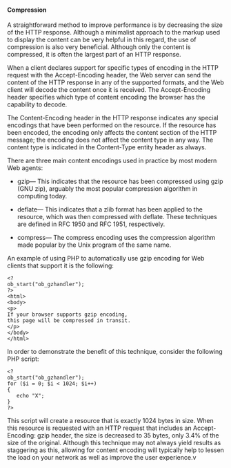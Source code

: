 #### Compression

A straightforward method to improve performance is by decreasing the size of the HTTP response. Although a minimalist approach to the markup used to display the content can be very helpful in this regard, the use of compression is also very beneficial. Although only the content is compressed, it is often the largest part of an HTTP response.

When a client declares support for specific types of encoding in the HTTP request with the Accept-Encoding header, the Web server can send the content of the HTTP response in any of the supported formats, and the Web client will decode the content once it is received. The Accept-Encoding header specifies which type of content encoding the browser has the capability to decode.

The Content-Encoding header in the HTTP response indicates any special encodings that have been performed on the resource. If the resource has been encoded, the encoding only affects the content section of the HTTP message; the encoding does not affect the content type in any way. The content type is indicated in the Content-Type entity header as always.

There are three main content encodings used in practice by most modern Web agents:

* gzip— This indicates that the resource has been compressed using gzip (GNU zip), arguably the most popular compression algorithm in computing today.

* deflate— This indicates that a zlib format has been applied to the resource, which was then compressed with deflate. These techniques are defined in RFC 1950 and RFC 1951, respectively.

* compress— The compress encoding uses the compression algorithm made popular by the Unix program of the same name.

An example of using PHP to automatically use gzip encoding for Web clients that support it is the following:

```
<? 
ob_start("ob_gzhandler"); 
?> 
<html> 
<body> 
<p> 
If your browser supports gzip encoding, 
this page will be compressed in transit. 
</p> 
</body> 
</html> 
```

In order to demonstrate the benefit of this technique, consider the following PHP script:

```
<? 
ob_start("ob_gzhandler"); 
for ($i = 0; $i < 1024; $i++) 
{ 
   echo "X"; 
} 
?> 
```

This script will create a resource that is exactly 1024 bytes in size. When this resource is requested with an HTTP request that includes an Accept-Encoding: gzip header, the size is decreased to 35 bytes, only 3.4% of the size of the original. Although this technique may not always yield results as staggering as this, allowing for content encoding will typically help to lessen the load on your network as well as improve the user experience.v